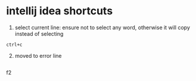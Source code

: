 # intellij idea shortcuts

1. select current line:  ensure not to select any word, otherwise it will copy instead of selecting
```
ctrl+c
```

2. moved to error line
   ```
  f2
   ```
